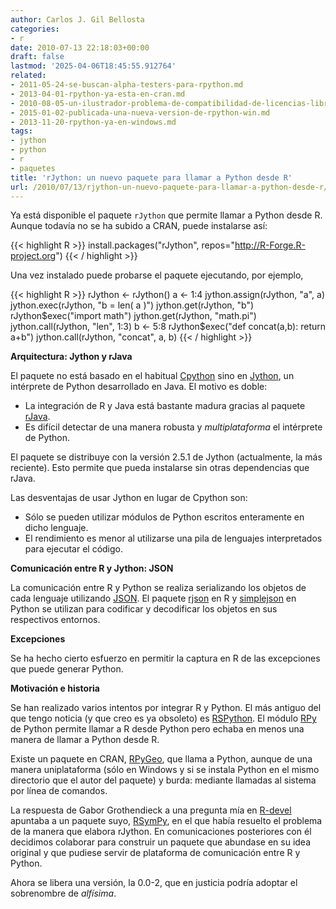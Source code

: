 ```yaml
---
author: Carlos J. Gil Bellosta
categories:
- r
date: 2010-07-13 22:18:03+00:00
draft: false
lastmod: '2025-04-06T18:45:55.912764'
related:
- 2011-05-24-se-buscan-alpha-testers-para-rpython.md
- 2013-04-01-rpython-ya-esta-en-cran.md
- 2010-08-05-un-ilustrador-problema-de-compatibilidad-de-licencias-libres.md
- 2015-01-02-publicada-una-nueva-version-de-rpython-win.md
- 2013-11-20-rpython-ya-en-windows.md
tags:
- jython
- python
- r
- paquetes
title: 'rJython: un nuevo paquete para llamar a Python desde R'
url: /2010/07/13/rjython-un-nuevo-paquete-para-llamar-a-python-desde-r/
---
```


Ya está disponible el paquete `rJython` que permite llamar a Python desde R. Aunque todavía no se ha subido a CRAN, puede instalarse así:

{{< highlight R >}}
install.packages("rJython", repos="http://R-Forge.R-project.org")
{{< / highlight >}}

Una vez instalado puede probarse el paquete ejecutando, por ejemplo,

{{< highlight R >}}
rJython <- rJython()
a <- 1:4
jython.assign(rJython, "a", a)
jython.exec(rJython, "b = len( a )")
jython.get(rJython, "b")
rJython$exec("import math")
jython.get(rJython, "math.pi")
jython.call(rJython, "len", 1:3)
b <- 5:8
rJython$exec("def concat(a,b): return a+b")
jython.call(rJython, "concat", a, b)
{{< / highlight >}}


**Arquitectura: Jython y rJava**

El paquete no está basado en el habitual [Cpython](http://en.wikipedia.org/wiki/CPython) sino en [Jython](http://en.wikipedia.org/wiki/Jython), un intérprete de Python desarrollado en Java. El motivo es doble:


* La integración de R y Java está bastante madura gracias al paquete [rJava](http://www.rforge.net/rJava/).
* Es difícil detectar de una manera robusta y _multiplataforma_ el intérprete de Python.

El paquete se distribuye con la versión 2.5.1 de Jython (actualmente, la más reciente). Esto permite que pueda instalarse sin otras dependencias que rJava.

Las desventajas de usar Jython en lugar de Cpython son:

* Sólo se pueden utilizar módulos de Python escritos enteramente en dicho lenguaje.
* El rendimiento es menor al utilizarse una pila de lenguajes interpretados para ejecutar el código.

**Comunicación entre R y Jython: JSON**

La comunicación entre R y Python se realiza serializando los objetos de cada lenguaje utilizando [JSON](http://es.wikipedia.org/wiki/JSON). El paquete [rjson](http://cran.r-project.org/web/packages/rjson/index.html) en R y [simplejson](http://code.google.com/p/simplejson/) en Python se utilizan para codificar y decodificar los objetos en sus respectivos entornos.

**Excepciones**

Se ha hecho cierto esfuerzo en permitir la captura en R de las excepciones que puede generar Python.

**Motivación e historia**

Se han realizado varios intentos por integrar R y Python. El más antiguo del que tengo noticia (y que creo es ya obsoleto) es [RSPython](http://www.omegahat.org/RSPython/). El módulo [RPy](http://rpy.sourceforge.net/) de Python permite llamar a R desde Python pero echaba en menos una manera de llamar a Python desde R.

Existe un paquete en CRAN, [RPyGeo](http://cran.r-project.org/web/packages/RPyGeo/index.html), que llama a Python, aunque de una manera uniplataforma (sólo en Windows y si se instala Python en el mismo directorio que el autor del paquete) y burda: mediante llamadas al sistema por línea de comandos.

La respuesta de Gabor Grothendieck a una pregunta mía en [R-devel](http://www.mail-archive.com/r-devel@r-project.org/msg16867.html) apuntaba a un paquete suyo, [RSymPy](http://code.google.com/p/rsympy/), en el que había resuelto el problema de la manera que elabora rJython. En comunicaciones posteriores con él decidimos colaborar para construir un paquete que abundase en su idea original y que pudiese servir de plataforma de comunicación entre R y Python.

Ahora se libera una versión, la 0.0-2, que en justicia podría adoptar el sobrenombre de _alfísima_.